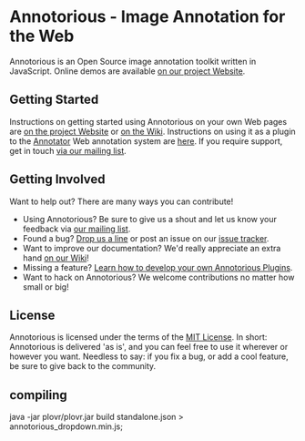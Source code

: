 # Annotorious - Image Annotation for the Web

Annotorious is an Open Source image annotation toolkit written in JavaScript. Online demos are available
[on our project Website](http://annotorious.github.io).

## Getting Started

Instructions on getting started using Annotorious on your own Web pages are [on the project Website](http://annotorious.github.io/getting-started.html) or
[on the Wiki](http://github.com/annotorious/annotorious/wiki/Getting-Started). Instructions on using it as a plugin to the
[Annotator](http://okfnlabs.org/annotator/) Web annotation system are [here](http://annotorious.github.io/plug-outs/okfn-annotator.html).
If you require support, get in touch [via our mailing list](http://groups.google.com/d/forum/annotorious).

## Getting Involved

Want to help out? There are many ways you can contribute!

* Using Annotorious? Be sure to give us a shout and let us know your feedback via [our mailing list](http://groups.google.com/group/annotorious).
* Found a bug? [Drop us a line](http://groups.google.com/group/annotorious) or post an issue on our [issue tracker](http://github.com/annotorious/annotorious/issues).
* Want to improve our documentation? We'd really appreciate an extra hand [on our Wiki](http://github.com/annotorious/annotorious/wiki)!
* Missing a feature? [Learn how to develop your own Annotorious Plugins](http://github.com/annotorious/annotorious/wiki/Developing-Plugins).
* Want to hack on Annotorious? We welcome contributions no matter how small or big!

## License

Annotorious is licensed under the terms of the [MIT License](http://opensource.org/licenses/MIT). In short: Annotorious is delivered 'as is', and you can feel
free to use it wherever or however you want. Needless to say: if you fix a bug, or add a cool feature, be sure to give back to the community.

## compiling
java -jar plovr/plovr.jar build standalone.json > annotorious_dropdown.min.js;

